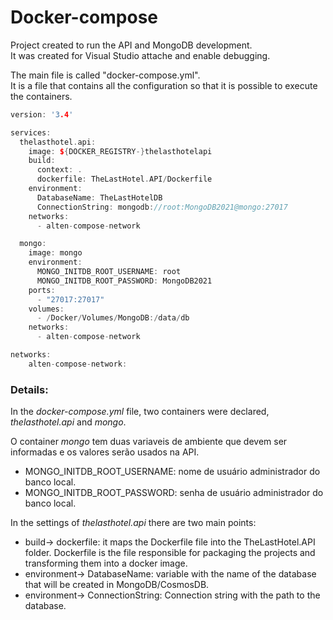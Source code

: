 # Docker-compose
Project created to run the API and MongoDB development.   
It was created for Visual Studio attache and enable debugging.   
   
The main file is called "docker-compose.yml".   
It is a file that contains all the configuration so that it is possible to execute the containers.
   
```cpp
version: '3.4'

services:
  thelasthotel.api:
    image: ${DOCKER_REGISTRY-}thelasthotelapi
    build:
      context: .
      dockerfile: TheLastHotel.API/Dockerfile
    environment:
      DatabaseName: TheLastHotelDB
      ConnectionString: mongodb://root:MongoDB2021@mongo:27017
    networks:
      - alten-compose-network

  mongo:
    image: mongo
    environment:
      MONGO_INITDB_ROOT_USERNAME: root
      MONGO_INITDB_ROOT_PASSWORD: MongoDB2021
    ports:
      - "27017:27017"
    volumes:
      - /Docker/Volumes/MongoDB:/data/db
    networks:
      - alten-compose-network

networks: 
    alten-compose-network:
```
   
### Details:
In the *docker-compose.yml* file, two containers were declared, *thelasthotel.api* and *mongo*.

O container *mongo* tem duas variaveis de ambiente que devem ser informadas e os valores serão usados na API.   
* MONGO_INITDB_ROOT_USERNAME: nome de usuário administrador do banco local.
* MONGO_INITDB_ROOT_PASSWORD: senha de usuário administrador do banco local.   
  
In the settings of *thelasthotel.api* there are two main points:   

* build-> dockerfile: it maps the Dockerfile file into the TheLastHotel.API folder. Dockerfile is the file responsible for packaging the projects and transforming them into a docker image.
* environment-> DatabaseName: variable with the name of the database that will be created in MongoDB/CosmosDB.
* environment-> ConnectionString: Connection string with the path to the database.


